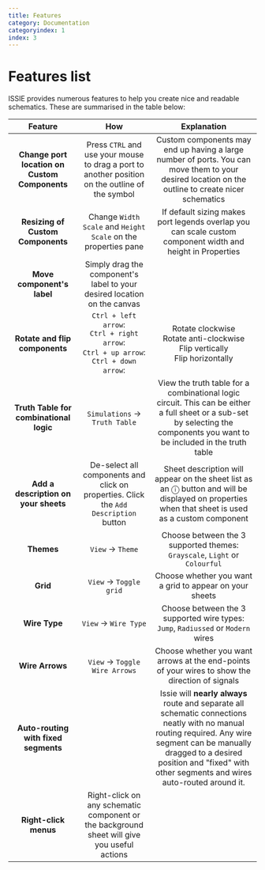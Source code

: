 ```yaml
---
title: Features
category: Documentation
categoryindex: 1
index: 3
---
```


# Features list

ISSIE provides numerous features to help you create nice and readable schematics. These are summarised in the table below:

| Feature | How | Explanation   |
| :----:      |    :----:   |    :----:     |
| **Change port location on Custom Components** | Press `CTRL` and use your mouse to drag a port to another position on the outline of the symbol | Custom components may end up having a large number of ports. You can move them to your desired location on the outline to create nicer schematics |
| **Resizing of Custom Components** | Change `Width Scale` and `Height Scale` on the properties pane | If default sizing makes port legends overlap you can scale custom component width and height in Properties |
| **Move component's label** | Simply drag the component's label to your desired location on the canvas | |
| **Rotate and flip components** | `Ctrl + left arrow`: <br> `Ctrl + right arrow`:  <br> `Ctrl + up arrow`:  <br> `Ctrl + down arrow`: | Rotate clockwise <br> Rotate anti-clockwise <br> Flip vertically <br> Flip horizontally |
| **Truth Table for combinational logic** | `Simulations` -> `Truth Table` | View the truth table for a combinational logic circuit. This can be either a full sheet or a sub-set by selecting the components you want to be included in the truth table |  
| **Add a description on your sheets** | De-select all components and click on properties. Click the `Add Description` button| Sheet description will appear on the sheet list as an &#9432; button and will be displayed on properties when that sheet is used as a custom component |
| **Themes** | `View` -> `Theme` | Choose between the 3 supported themes: `Grayscale`, `Light` or `Colourful`  |
| **Grid** | `View` -> `Toggle grid` | Choose whether you want a grid to appear on your sheets  |
| **Wire Type** | `View` -> `Wire Type` | Choose between the 3 supported wire types: `Jump`, `Radiussed` or `Modern` wires  |
| **Wire Arrows** | `View` -> `Toggle Wire Arrows` | Choose whether you want arrows at the end-points of your wires to show the direction of signals |
| **Auto-routing with fixed segments** |     | Issie will **nearly always** route and separate all schematic connections neatly with no manual routing required. Any wire segment can be manually dragged to a desired position and "fixed" with other segments and wires auto-routed around it.|
| **Right-click menus** | Right-click on any schematic component or the background sheet will give you useful actions |
